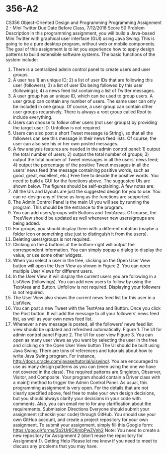 # 356-A2

CS356 Object-Oriented Design and Programming
Programming Assignment 2 - Mini Twitter
Due Date
Before Class, 7/12/2018
Score
50
Problem Description
In this programming assignment, you will build a Java-based Mini Twitter with graphical user
interface (GUI) using Java Swing. This is going to be a pure desktop program, without web or
mobile components. The goal of this assignment is to let you experience how to apply design
patterns to build extensible software systems.
The basic functions of the system include:
1. There is a centralized admin control panel to create users​ and user groups​.
2. A user has 1) an unique ID; 2) a list of user IDs that are following this user (followers); 3)
a list of user IDs being followed by this user (followings); 4) a news feed list containing a
list of Twitter messages.
3. A user group has an unique ID, which can be used to group users. A user group can
contain any number of users. The same user can only be included in one group. Of
course, a user group can contain other user groups recursively. There is always a root
group called Root to include everything.
4. Users can choose to follow other users (not user groups) by providing the target user ID.
Unfollow is not required.
5. Users can also post a short Tweet message (a String), so that all the followers can see
this message in their news feed lists. Of course, the user can also see his or her own
posted messages.
6. A few analysis features are needed in the admin control panel: 1) output the total
number of users; 2) output the total number of groups; 3) output the total number of
Tweet messages in all the users’ news feed; 4) output the percentage of the positive
Tweet messages in all the users’ news feed (the message containing positive words,
such as good, great, excellent, etc.) Free free to decide the positive words.
You need to build a GUI for the functions above. The suggested UIs are shown below. The
figures should be self-explaining. A few notes are:
1. All the UIs and layouts are just the suggested design for you to use. You can re-design
any of these as long as the functions are supported.
2. The Admin Control Panel is the main UI you will see by running the program. This should
be the entrance to the program.
3. You can add users/groups with Buttons and TextAreas. Of course, the TreeView should
be updated as well whenever new users/groups are being added.
4. For groups, you should display them with a different notation (maybe a folder icon or
something else just to distinguish it from the users).
5. Deleting users/groups is not required.
6. Clicking on the 4 buttons at the bottom-right will output the correspondent information.
You can simply popup a dialog to display the value, or use some other widgets.
7. When you select a user in the tree, clicking on the Open User View button will open the
User View as shown in Figure 2. You can open multiple User Views for different users.
8. In the User View, it will display the current users you are following in a ListView
(followings). You can add new users to follow by using the TextArea and Button.
Unfollow is not required. Displaying your followers is not required.
9. The User View also shows the current news feed list for this user in a ListView.
10. You can post a new Tweet with the TextArea and Button. Once you click the Post button.
It will add the message to all your followers’ news feed list, as well as your own news
feed list.
11. Whenever a new message is posted, all the followers’ news feed list view should be
updated and refreshed automatically.
Figure 1. The UI for admin control panel
Figure 2. The UI for user view
Figure 3. You can open as many user views as you want by selecting the user in the tree and
clicking on the Open User View button
The UI should be built using Java Swing. There are tons of references and tutorials about how
to write Java Swing program. For instance, http://docs.oracle.com/javase/tutorial/uiswing/.
You are encouraged to use as many design patterns as you can (even using the one we have
not covered in the class). The required patterns are Singleton, Observer, Visitor, and
Composite​.
Your program should contain a Driver class with a main() method to trigger the Admin Control
Panel.
As usual, this programming assignment is very open. For the details that are not clearly
specified above, feel free to make your own design decisions, but you should always clarify your
decisions in your code with comments. Also, you can email me to for any clarification about the
requirements.
Submission Directions
Everyone should submit your assignment (checkin your code) through GitHub. You should use
your own GitHub account, and create a project repository for your own assignment. To submit
your assignment, simply fill this Google form: https://goo.gl/forms/3b2Ur6CKmbPwZVnh2
Note: You need to create a new repository for Assignment 2 (don’t reuse the repository
for Assignment 1).
Getting Help
Please let me know if you need to meet to discuss any problems that you may have.